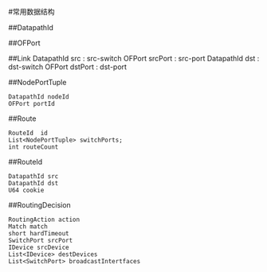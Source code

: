 #常用数据结构

##DatapathId

##OFPort

##Link 
    DatapathId src      : src-switch
     OFPort    srcPort  : src-port
    DatapathId dst      : dst-switch
    OFPort     dstPort  : dst-port

##NodePortTuple

    DatapathId nodeId
    OFPort portId

##Route

    RouteId  id
    List<NodePortTuple> switchPorts;
    int routeCount

##RouteId
    
    DatapathId src
    DatapathId dst
    U64 cookie

##RoutingDecision

    RoutingAction action
    Match match
    short hardTimeout
    SwitchPort srcPort
    IDevice srcDevice
    List<IDevice> destDevices
    List<SwitchPort> broadcastIntertfaces

